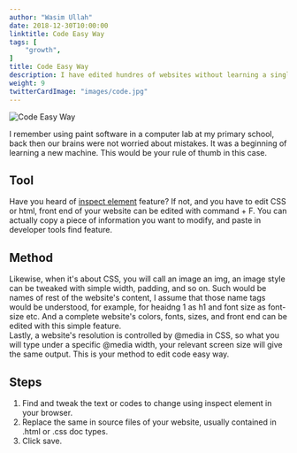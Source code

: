 ```yaml
---
author: "Wasim Ullah"
date: 2018-12-30T10:00:00
linktitle: Code Easy Way
tags: [
    "growth",
]
title: Code Easy Way
description: I have edited hundres of websites without learning a single bit of code.
weight: 9
twitterCardImage: "images/code.jpg"
---
```


![Code Easy Way](/images/code.jpg)

I remember using paint software in a computer lab at my primary school, back then our brains were not worried about mistakes. It was a beginning of learning a new machine. This would be your rule of thumb in this case.

## Tool
Have you heard of <a href="https://developers.google.com/web/tools/chrome-devtools/inspect-styles/"> inspect element</a> feature? If not, and you have to edit CSS or html, front end of your website can be edited with command + F. You can actually copy a piece of information you want to modify, and paste in developer tools find feature.

## Method
Likewise, when it's about CSS, you will call an image an img, an image style can be tweaked with simple width, padding, and so on. Such would be names of rest of the website's content, I assume that those name tags would be understood, for example, for heaidng 1 as h1 and font size as font-size etc. And a complete website's colors, fonts, sizes, and front end can be edited with this simple feature.<br>
Lastly, a website's resolution is controlled by @media in CSS, so what you will type under a specific @media width, your relevant screen size will give the same output. This is your method to edit code easy way.

## Steps
1. Find and tweak the text or codes to change using inspect element in your browser.
2. Replace the same in source files of your website, usually contained in .html or .css doc types.
3. Click save.
